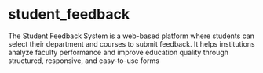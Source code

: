 # student_feedback
The Student Feedback System is a web-based platform where students can select their department and courses to submit feedback. It helps institutions analyze faculty performance and improve education quality through structured, responsive, and easy-to-use forms

